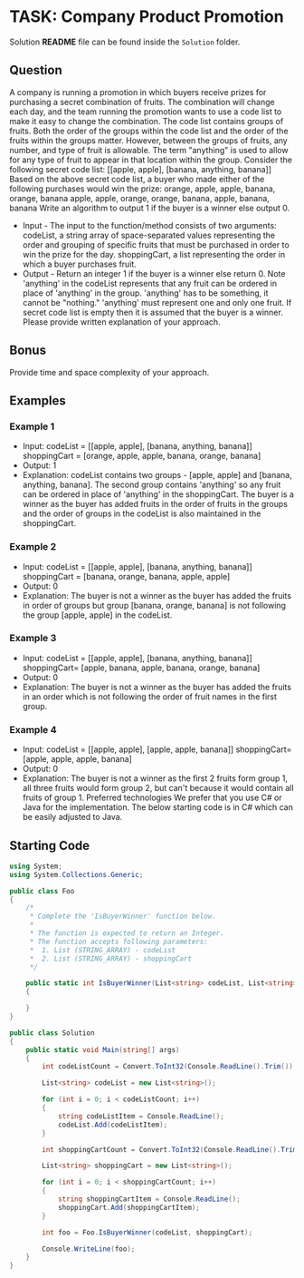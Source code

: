 # TASK: Company Product Promotion

Solution __README__ file can be found inside the `Solution` folder.

## Question
A company is running a promotion in which buyers receive prizes for purchasing a secret combination of fruits. The combination will change each day, and the team running the promotion wants to use a code list to make it easy to change the combination. The code list contains groups of fruits. Both the order of the groups within the code list and the order of the fruits within the groups matter. However, between the groups of fruits, any number, and type of fruit is allowable. The term "anything" is used to allow for any type of fruit to appear in that location within the group.
Consider the following secret code list: [[apple, apple], [banana, anything, banana]]
Based on the above secret code list, a buyer who made either of the following purchases would win the prize: orange, apple, apple, banana, orange, banana apple, apple, orange, orange, banana, apple, banana, banana
Write an algorithm to output 1 if the buyer is a winner else output 0.
*	Input - The input to the function/method consists of two arguments: codeList, a string array of space-separated values representing the order and grouping of specific fruits that must be purchased in order to win the prize for the day. shoppingCart, a list representing the order in which a buyer purchases fruit.
*	Output - Return an integer 1 if the buyer is a winner else return 0.
Note 'anything' in the codeList represents that any fruit can be ordered in place of 'anything' in the group. 'anything' has to be something, it cannot be "nothing." 'anything' must represent one and only one fruit. If secret code list is empty then it is assumed that the buyer is a winner.
Please provide written explanation of your approach.
## Bonus
Provide time and space complexity of your approach. 
## Examples
### Example 1
*	Input: codeList = [[apple, apple], [banana, anything, banana]] shoppingCart = [orange, apple, apple, banana, orange, banana]
*	Output: 1
*	Explanation: codeList contains two groups - [apple, apple] and [banana, anything, banana]. The second group contains 'anything' so any fruit can be ordered in place of 'anything' in the shoppingCart. The buyer is a winner as the buyer has added fruits in the order of fruits in the groups and the order of groups in the codeList is also maintained in the shoppingCart.
### Example 2
*	Input: codeList = [[apple, apple], [banana, anything, banana]] shoppingCart = [banana, orange, banana, apple, apple]
*	Output: 0
*	Explanation: The buyer is not a winner as the buyer has added the fruits in order of groups but group [banana, orange, banana] is not following the group [apple, apple] in the codeList.
### Example 3
*	Input: codeList = [[apple, apple], [banana, anything, banana]] shoppingCart= [apple, banana, apple, banana, orange, banana]
*	Output: 0
*	Explanation: The buyer is not a winner as the buyer has added the fruits in an order which is not following the order of fruit names in the first group.
### Example 4
*	Input: codeList = [[apple, apple], [apple, apple, banana]] shoppingCart= [apple, apple, apple, banana]
*	Output: 0
*	Explanation: The buyer is not a winner as the first 2 fruits form group 1, all three fruits would form group 2, but can't because it would contain all fruits of group 1.
Preferred technologies
We prefer that you use C# or Java for the implementation. The below starting code is in C# which can be easily adjusted to Java. 
## Starting Code
``` cs
using System;
using System.Collections.Generic;

public class Foo
{
    /*
     * Complete the 'IsBuyerWinner' function below.
     *
     * The function is expected to return an Integer.
     * The function accepts following parameters:
     *  1. List (STRING_ARRAY) - codeList
     *  2. List (STRING_ARRAY) - shoppingCart
     */

    public static int IsBuyerWinner(List<string> codeList, List<string> shoppingCart)
    {

    }
}

public class Solution
{
    public static void Main(string[] args)
    {
        int codeListCount = Convert.ToInt32(Console.ReadLine().Trim());

        List<string> codeList = new List<string>();

        for (int i = 0; i < codeListCount; i++)
        {
            string codeListItem = Console.ReadLine();
            codeList.Add(codeListItem);
        }

        int shoppingCartCount = Convert.ToInt32(Console.ReadLine().Trim());

        List<string> shoppingCart = new List<string>();

        for (int i = 0; i < shoppingCartCount; i++)
        {
            string shoppingCartItem = Console.ReadLine();
            shoppingCart.Add(shoppingCartItem);
        }

        int foo = Foo.IsBuyerWinner(codeList, shoppingCart);

        Console.WriteLine(foo);
    }
}
```
